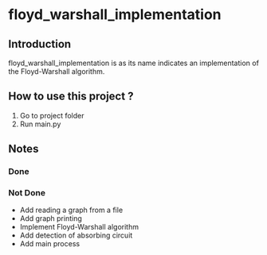 # floyd_warshall_implementation

## Introduction

floyd_warshall_implementation is as its name indicates an implementation of the Floyd-Warshall algorithm.

## How to use this project ?

1. Go to project folder
2. Run main.py

## Notes

### Done

### Not Done

- Add reading a graph from a file
- Add graph printing
- Implement Floyd-Warshall algorithm
- Add detection of absorbing circuit
- Add main process
